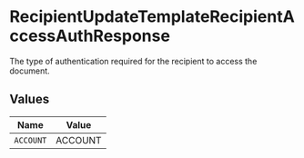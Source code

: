 # RecipientUpdateTemplateRecipientAccessAuthResponse

The type of authentication required for the recipient to access the document.


## Values

| Name      | Value     |
| --------- | --------- |
| `ACCOUNT` | ACCOUNT   |